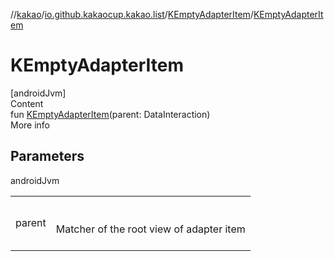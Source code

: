 //[kakao](../../../index.md)/[io.github.kakaocup.kakao.list](../index.md)/[KEmptyAdapterItem](index.md)/[KEmptyAdapterItem](-k-empty-adapter-item.md)



# KEmptyAdapterItem  
[androidJvm]  
Content  
fun [KEmptyAdapterItem](-k-empty-adapter-item.md)(parent: DataInteraction)  
More info  


## Parameters  
  
androidJvm  
  
| | |
|---|---|
| <a name="io.github.kakaocup.kakao.list/KEmptyAdapterItem/KEmptyAdapterItem/#androidx.test.espresso.DataInteraction/PointingToDeclaration/"></a>parent| <a name="io.github.kakaocup.kakao.list/KEmptyAdapterItem/KEmptyAdapterItem/#androidx.test.espresso.DataInteraction/PointingToDeclaration/"></a><br><br>Matcher of the root view of adapter item<br><br>|
  
  



